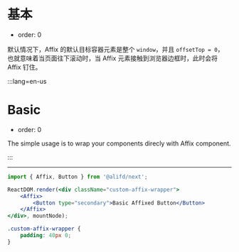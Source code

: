# 基本

- order: 0

默认情况下，Affix 的默认目标容器元素是整个 `window`，并且 `offsetTop = 0`，
也就意味着当页面往下滚动时，当 Affix 元素接触到浏览器边框时，此时会将 Affix 钉住。

:::lang=en-us
# Basic

- order: 0

The simple usage is to wrap your components direcly with Affix component.

:::

---

````jsx
import { Affix, Button } from '@alifd/next';

ReactDOM.render(<div className="custom-affix-wrapper">
    <Affix>
        <Button type="secondary">Basic Affixed Button</Button>
    </Affix>
</div>, mountNode);
````

````css
.custom-affix-wrapper {
    padding: 40px 0;
}
````
